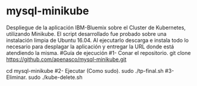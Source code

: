 # mysql-minikube
Despliegue de la aplicación IBM-Bluemix sobre el Cluster de Kubernetes, utilizando Minikube. 
El script desarrollado fue probado sobre una instalación limpia de Ubuntu 16.04. Al ejecutarlo descarga e instala todo lo necesario para desplagar la aplicación y entregar la URL donde está atendiendo la misma.
#Guía de ejecución
#1- Conar el repositorio.
git clone https://github.com/apenasco/mysql-minikube.git

cd mysql-minikube
#2- Ejecutar (Como sudo).
sudo ./tp-final.sh
#3- Eliminar.
sudo ./kube-delete.sh
